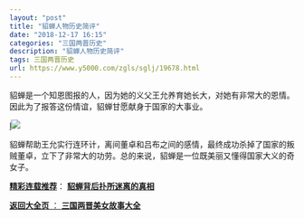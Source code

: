 ```yaml
---
layout: "post"
title: "貂蝉人物历史简评"
date: "2018-12-17 16:15"
categories: "三国两晋历史"
description: "貂蝉人物历史简评"
tags: 三国两晋历史
url: https://www.y5000.com/zgls/sglj/19678.html
---
```






貂蝉是一个知恩图报的人，因为她的义父王允养育她长大，对她有非常大的恩情。因此为了报答这份情谊，貂蝉甘愿献身于国家的大事业。

[l](https://www.y5000.com/zgls/sglj/19680.html)![](https://img.y5000.com/uploads/allimg/170425/6-1F425092554638.jpg)

貂蝉帮助王允实行连环计，离间董卓和吕布之间的感情，最终成功杀掉了国家的叛贼董卓，立下了非常大的功劳。总的来说，貂蝉是一位既美丽又懂得国家大义的奇女子。

[**精彩连载推荐**](https://www.y5000.com/zgls/sglj/19680.html)：
**[貂蝉背后扑所迷离的真相](https://www.y5000.com/zgls/sglj/19680.html)**

[**返回大全页** ： **三国两晋美女故事大全**](https://www.y5000.com/zgls/sglj/19752.html)
